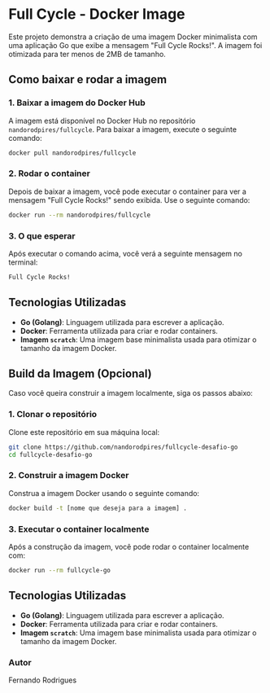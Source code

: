 
# Full Cycle - Docker Image

Este projeto demonstra a criação de uma imagem Docker minimalista com uma aplicação Go que exibe a mensagem "Full Cycle Rocks!". A imagem foi otimizada para ter menos de 2MB de tamanho.

## Como baixar e rodar a imagem

### 1. Baixar a imagem do Docker Hub

A imagem está disponível no Docker Hub no repositório `nandorodpires/fullcycle`. Para baixar a imagem, execute o seguinte comando:

```bash
docker pull nandorodpires/fullcycle
```

### 2. Rodar o container

Depois de baixar a imagem, você pode executar o container para ver a mensagem "Full Cycle Rocks!" sendo exibida. Use o seguinte comando:

```bash
docker run --rm nandorodpires/fullcycle
```

### 3. O que esperar

Após executar o comando acima, você verá a seguinte mensagem no terminal:

```bash
Full Cycle Rocks!
```

## Tecnologias Utilizadas

- **Go (Golang)**: Linguagem utilizada para escrever a aplicação.
- **Docker**: Ferramenta utilizada para criar e rodar containers.
- **Imagem `scratch`**: Uma imagem base minimalista usada para otimizar o tamanho da imagem Docker.

## Build da Imagem (Opcional)

Caso você queira construir a imagem localmente, siga os passos abaixo:

### 1. Clonar o repositório

Clone este repositório em sua máquina local:

```bash
git clone https://github.com/nandorodpires/fullcycle-desafio-go
cd fullcycle-desafio-go
```

### 2. Construir a imagem Docker

Construa a imagem Docker usando o seguinte comando:

```bash
docker build -t [nome que deseja para a imagem] .
```

### 3. Executar o container localmente

Após a construção da imagem, você pode rodar o container localmente com:

```bash
docker run --rm fullcycle-go
```

## Tecnologias Utilizadas

- **Go (Golang)**: Linguagem utilizada para escrever a aplicação.
- **Docker**: Ferramenta utilizada para criar e rodar containers.
- **Imagem `scratch`**: Uma imagem base minimalista usada para otimizar o tamanho da imagem Docker.

### Autor

Fernando Rodrigues
